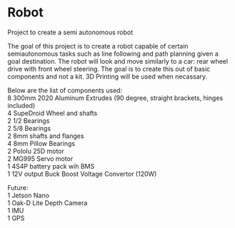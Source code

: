 # Robot
Project to create a semi autonomous robot


The goal of this project is to create a robot capable of certain semiautonomous tasks such as line following and path planning given a goal destination. The robot will look and move similarly to a car: rear wheel drive with front wheel steering. The goal is to create this out of basic components and not a kit. 3D Printing will be used when necassary.

Below are the list of components used:  
8 300mm 2020 Aluminum Extrudes (90 degree, straight brackets, hinges included)  
4 SupeDroid Wheel and shafts  
2 1/2 Bearings  
2 5/8 Bearings  
2 8mm shafts and flanges  
4 8mm Pillow Bearings  
2 Pololu 25D motor  
2 MG995 Servo motor  
1 4S4P battery pack wih BMS  
1 12V output Buck Boost Voltage Convertor (120W)  

Future:  
1 Jetson Nano  
1 Oak-D Lite Depth Camera  
1 IMU  
1 GPS  
